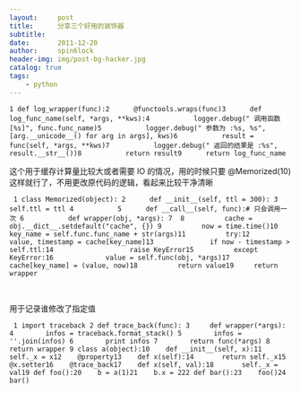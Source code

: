 ```yaml
---
layout:     post
title:      分享三个好用的装饰器
subtitle:   
date:       2011-12-20
author:     spin6lock
header-img: img/post-bg-hacker.jpg
catalog: true
tags:
    - python
---
```

```
1 def log_wrapper(func):2      @functools.wraps(func)3      def log_func_name(self, *args, **kws):4           logger.debug(" 调用函数 [%s]", func.func_name)5           logger.debug(" 参数为 :%s, %s", [arg.__unicode__() for arg in args], kws)6           result = func(self, *args, **kws)7           logger.debug(" 返回的结果是 :%s", result.__str__())8           return result9      return log_func_name
```

这个用于缓存计算量比较大或者需要 IO 的情况，用的时候只要 @Memorized(10) 这样就行了，不用更改原代码的逻辑，看起来比较干净清晰

```
 1 class Memorized(object): 2      def __init__(self, ttl = 300): 3           self.ttl = ttl 4           5      def __call__(self, func):# 只会调用一次 6           def wrapper(obj, *args): 7  8          cache = obj.__dict__.setdefault("cache", {}) 9          now = time.time()10          key_name = self.func.func_name + str(args)11          try:12              value, timestamp = cache[key_name]13              if now - timestamp > self.ttl:14                   raise KeyError15          except KeyError:16             value = self.func(obj, *args)17             cache[key_name] = (value, now)18          return value19     return wrapper
```

<br style="border-collapse: separate; color: #000000; font-family: Tahoma; font-style: normal; font-variant: normal; font-weight: normal; letter-spacing: normal; line-height: normal; orphans: 2; text-indent: 0px; text-transform: none; white-space: normal; widows: 2; word-spacing: 0px; font-size: medium;" />

用于记录谁修改了指定值

```
 1 import traceback 2 def trace_back(func): 3     def wrapper(*args): 4        infos = traceback.format_stack() 5        infos = ''.join(infos) 6        print infos 7        return func(*args) 8     return wrapper 9 class a(object):10    def __init__(self, x):11        self._x = x12    @property13    def x(self):14       return self._x15    @x.setter16    @trace_back17    def x(self, val):18       self._x = val19 def foo():20    b = a(1)21    b.x = 222 def bar():23    foo()24 bar()
```
